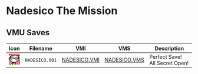 # Nadesico The Mission

## VMU Saves

| Icon | Filename | VMI | VMS | Description |
|------|----------|-----|-----|-------------|
| ![Nadesico The Mission](../icons/NADESICO.001.GIF) | `NADESICO.001` | [NADESICO.VMI](NADESICO.VMI) | [NADESICO.VMS](NADESICO.VMS) | Perfect Save! All Secret Open! |
